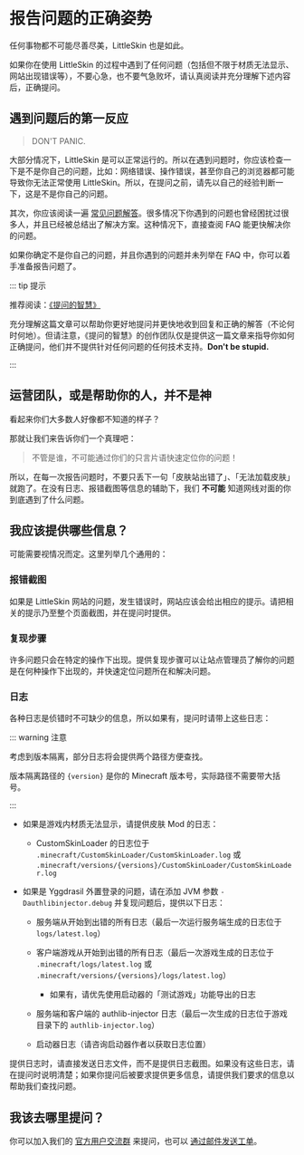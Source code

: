 # 报告问题的正确姿势

任何事物都不可能尽善尽美，LittleSkin 也是如此。

如果你在使用 LittleSkin 的过程中遇到了任何问题（包括但不限于材质无法显示、网站出现错误等），不要心急，也不要气急败坏，请认真阅读并充分理解下述内容后，正确提问。

## 遇到问题后的第一反应

> DON'T PANIC.

大部分情况下，LittleSkin 是可以正常运行的。所以在遇到问题时，你应该检查一下是不是你自己的问题，比如：网络错误、操作错误，甚至你自己的浏览器都可能导致你无法正常使用 LittleSkin。所以，在提问之前，请先以自己的经验判断一下，这是不是你自己的问题。

其次，你应该阅读一遍 [常见问题解答](/faq.html)。很多情况下你遇到的问题也曾经困扰过很多人，并且已经被总结出了解决方案。这种情况下，直接查阅 FAQ 能更快解决你的问题。

如果你确定不是你自己的问题，并且你遇到的问题并未列举在 FAQ 中，你可以着手准备报告问题了。

::: tip 提示

推荐阅读：<a href="https://github.com/ryanhanwu/How-To-Ask-Questions-The-Smart-Way/blob/master/README-zh_CN.md" target="_blank">《提问的智慧》</a>

充分理解这篇文章可以帮助你更好地提问并更快地收到回复和正确的解答（不论何时何地）。但请注意，《提问的智慧》的创作团队仅是提供这一篇文章来指导你如何正确提问，他们并不提供针对任何问题的任何技术支持。**Don't be stupid.**

:::

## 运营团队，或是帮助你的人，并不是神

看起来你们大多数人好像都不知道的样子？

那就让我们来告诉你们一个真理吧：

> 不管是谁，不可能通过你们的只言片语快速定位你的问题！

所以，在每一次报告问题时，不要只丢下一句「皮肤站出错了」、「无法加载皮肤」就跑了。在没有日志、报错截图等信息的辅助下，我们 **不可能** 知道网线对面的你到底遇到了什么问题。

## 我应该提供哪些信息？

可能需要视情况而定。这里列举几个通用的：

### 报错截图

如果是 LittleSkin 网站的问题，发生错误时，网站应该会给出相应的提示。请把相关的提示乃至整个页面截图，并在提问时提供。

### 复现步骤

许多问题只会在特定的操作下出现。提供复现步骤可以让站点管理员了解你的问题是在何种操作下出现的，并快速定位问题所在和解决问题。

### 日志

各种日志是侦错时不可缺少的信息，所以如果有，提问时请带上这些日志：

::: warning 注意

考虑到版本隔离，部分日志将会提供两个路径方便查找。

版本隔离路径的 `{version}` 是你的 Minecraft 版本号，实际路径不需要带大括号。

:::

- 如果是游戏内材质无法显示，请提供皮肤 Mod 的日志：
  - CustomSkinLoader 的日志位于 `.minecraft/CustomSkinLoader/CustomSkinLoader.log` 或 `.minecraft/versions/{versions}/CustomSkinLoader/CustomSkinLoader.log`

- 如果是 Yggdrasil 外置登录的问题，请在添加 JVM 参数 `-Dauthlibinjector.debug` 并复现问题后，提供以下日志：
  
  - 服务端从开始到出错的所有日志（最后一次运行服务端生成的日志位于 `logs/latest.log`）
  
  - 客户端游戏从开始到出错的所有日志（最后一次游戏生成的日志位于 `.minecraft/logs/latest.log` 或 `.minecraft/versions/{versions}/logs/latest.log`）
  
    - 如果有，请优先使用启动器的「测试游戏」功能导出的日志
  
  - 服务端和客户端的 authlib-injector 日志（最后一次生成的日志位于游戏目录下的 `authlib-injector.log`）
  
  - 启动器日志（请咨询启动器作者以获取日志位置）

提供日志时，请直接发送日志文件，而不是提供日志截图。如果没有这些日志，请在提问时说明清楚；如果你提问后被要求提供更多信息，请提供我们要求的信息以帮助我们查找问题。

## 我该去哪里提问？

你可以加入我们的 [官方用户交流群](/user-group.html) 来提问，也可以 [通过邮件发送工单](/email.html)。
